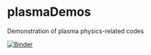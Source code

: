 # plasmaDemos
Demonstration of plasma physics-related codes

[![Binder](https://mybinder.org/badge_logo.svg)](https://mybinder.org/v2/gh/mattobin/plasmaDemos/HEAD)
